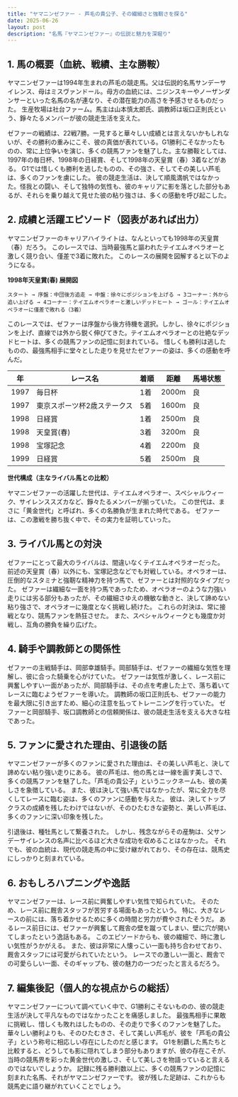 ```yaml
---
title: "ヤマニンゼファー - 芦毛の貴公子、その繊細さと強靭さを探る"
date: 2025-06-26
layout: post
description: "名馬『ヤマニンゼファー』の伝説と魅力を深堀り"
---
```


## 1. 馬の概要（血統、戦績、主な勝鞍）

ヤマニンゼファーは1994年生まれの芦毛の競走馬。父は伝説的名馬サンデーサイレンス、母はミスヴァンドール。母方の血統には、ニジンスキーやノーザンダンサーといった名馬の名が連なり、その潜在能力の高さを予感させるものだった。  生産牧場は社台ファーム。馬主は山本慎太郎氏、調教師は坂口正則氏という、錚々たるメンバーが彼の競走生活を支えた。

ゼファーの戦績は、22戦7勝。一見すると華々しい成績とは言えないかもしれないが、その勝利の重みにこそ、彼の真価が表れている。G1勝利こそなかったものの、常に上位争いを演じ、多くの競馬ファンを魅了した。主な勝鞍としては、1997年の毎日杯、1998年の日経賞、そして1998年の天皇賞（春）3着などがある。  G1では惜しくも勝利を逃したものの、その強さ、そしてその美しい芦毛は、多くのファンを虜にした。  彼の競走生活は、決して順風満帆ではなかった。怪我との闘い、そして独特の気性も、彼のキャリアに影を落とした部分もあるが、それらを乗り越えて見せた彼の粘り強さは、多くの感動を呼び起こした。


## 2. 成績と活躍エピソード（図表があれば出力）

ヤマニンゼファーのキャリアハイライトは、なんといっても1998年の天皇賞（春）だろう。  このレースでは、当時最強馬と謳われたテイエムオペラオーと激しく競り合い、僅差で3着に敗れた。  このレースの展開を図解すると以下のようになる。

**1998年天皇賞(春) 展開図**

```
スタート → 序盤：中団後方追走 → 中盤：徐々にポジションを上げる → 3コーナー：外から追い上げる → 4コーナー：テイエムオペラオーと激しいデッドヒート → ゴール：テイエムオペラオーに僅差で敗れる（3着）
```

このレースでは、ゼファーは序盤から後方待機を選択。しかし、徐々にポジションを上げ、直線では外から鋭く伸びてきた。テイエムオペラオーとの壮絶なデッドヒートは、多くの競馬ファンの記憶に刻まれている。  惜しくも勝利は逃したものの、最強馬相手に堂々とした走りを見せたゼファーの姿は、多くの感動を呼んだ。

| 年 | レース名 | 着順 | 距離 | 馬場状態 |
|---|---|---|---|---|
| 1997 | 毎日杯 | 1着 | 2000m | 良 |
| 1997 | 東京スポーツ杯2歳ステークス | 5着 | 1600m | 良 |
| 1998 | 日経賞 | 1着 | 2500m | 良 |
| 1998 | 天皇賞(春) | 3着 | 3200m | 良 |
| 1998 | 宝塚記念 | 4着 | 2200m | 良 |
| 1999 | 日経賞 | 5着 | 2500m | 良 |


**世代構成（主なライバル馬との比較）**

ヤマニンゼファーの活躍した世代は、テイエムオペラオー、スペシャルウィーク、サイレンススズカなど、錚々たるメンバーが揃っていた。  この世代は、まさに「黄金世代」と呼ばれ、多くの名勝負が生まれた時代である。  ゼファーは、この激戦を勝ち抜く中で、その実力を証明していった。


## 3. ライバル馬との対決

ゼファーにとって最大のライバルは、間違いなくテイエムオペラオーだった。  前述の天皇賞（春）以外にも、宝塚記念などでも対戦している。オペラオーは、圧倒的なスタミナと強靭な精神力を持つ馬で、ゼファーとは対照的なタイプだった。  ゼファーは繊細な一面を持つ馬であったため、オペラオーのような力強い走りには劣る部分もあったが、その繊細さゆえの機敏な動きと、決して諦めない粘り強さで、オペラオーに幾度となく挑戦し続けた。  これらの対決は、常に接戦となり、競馬ファンを熱狂させた。  また、スペシャルウィークとも幾度か対戦し、互角の勝負を繰り広げた。


## 4. 騎手や調教師との関係性

ゼファーの主戦騎手は、岡部幸雄騎手。岡部騎手は、ゼファーの繊細な気性を理解し、彼に合った騎乗を心がけていた。  ゼファーは気性が激しく、レース前に興奮しやすい一面があったが、岡部騎手は、その点を考慮した上で、落ち着いてレースに臨むようゼファーを導いた。  調教師の坂口正則氏も、ゼファーの能力を最大限に引き出すため、細心の注意を払ってトレーニングを行っていた。  ゼファーと岡部騎手、坂口調教師との信頼関係は、彼の競走生活を支える大きな柱であった。


## 5. ファンに愛された理由、引退後の話

ヤマニンゼファーが多くのファンに愛された理由は、その美しい芦毛と、決して諦めない粘り強い走りにある。  彼の芦毛は、他の馬とは一線を画す美しさで、多くの競馬ファンを魅了した。「芦毛の貴公子」というニックネームも、彼の美しさを象徴している。  また、彼は決して強い馬ではなかったが、常に全力を尽くしてレースに臨む姿は、多くのファンに感動を与えた。  彼は、決してトップクラスの成績を残したわけではないが、そのひたむきな姿勢と、美しい芦毛は、多くのファンに深い印象を残した。

引退後は、種牡馬として繋養された。  しかし、残念ながらその産駒は、父サンデーサイレンスの名声に比べるほど大きな成功を収めることはなかった。  それでも、彼の血統は、現代の競走馬の中に受け継がれており、その存在は、競馬史にしっかりと刻まれている。


## 6. おもしろハプニングや逸話

ヤマニンゼファーは、レース前に興奮しやすい気性で知られていた。  そのため、レース前に厩舎スタッフが苦労する場面もあったという。  特に、大きなレースの前には、落ち着かせるために多くの時間と労力が費やされたそうだ。  あるレース前日には、ゼファーが興奮して厩舎の壁を蹴ってしまい、壁に穴が開いてしまったという逸話もある。  このエピソードからも、彼の繊細で、時に激しい気性がうかがえる。  また、彼は非常に人懐っこい一面も持ち合わせており、厩舎スタッフには可愛がられていたという。  レースでの激しい一面と、厩舎での可愛らしい一面、そのギャップも、彼の魅力の一つだったと言えるだろう。


## 7. 編集後記（個人的な視点からの総括）

ヤマニンゼファーについて調べていく中で、G1勝利こそないものの、彼の競走生活が決して平凡なものではなかったことを痛感しました。  最強馬相手に果敢に挑戦し、惜しくも敗れはしたものの、その走りで多くのファンを魅了した。  華々しい勝利よりも、そのひたむきさ、そして美しい芦毛が、彼を「芦毛の貴公子」という称号に相応しい存在にしたのだと感じます。  G1を制覇した馬たちと比較すると、どうしても影に隠れてしまう部分もありますが、彼の存在こそが、当時の競馬界を彩った黄金世代の激しさ、そして美しさを物語っていると言えるのではないでしょうか。  記録に残る勝利数以上に、多くの競馬ファンの記憶に刻まれた名馬、それがヤマニンゼファーです。  彼が残した足跡は、これからも競馬史に語り継がれていくことでしょう。
